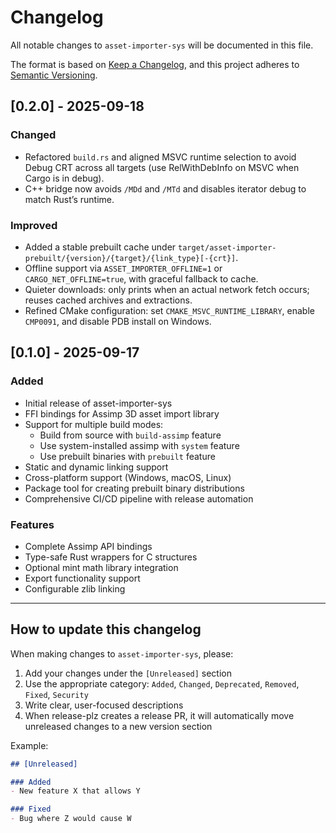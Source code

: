 # Changelog

All notable changes to `asset-importer-sys` will be documented in this file.

The format is based on [Keep a Changelog](https://keepachangelog.com/en/1.0.0/),
and this project adheres to [Semantic Versioning](https://semver.org/spec/v2.0.0.html).

## [0.2.0] - 2025-09-18

### Changed
- Refactored `build.rs` and aligned MSVC runtime selection to avoid Debug CRT across all targets (use RelWithDebInfo on MSVC when Cargo is in debug).
- C++ bridge now avoids `/MDd` and `/MTd` and disables iterator debug to match Rust’s runtime.

### Improved
- Added a stable prebuilt cache under `target/asset-importer-prebuilt/{version}/{target}/{link_type}[-{crt}]`.
- Offline support via `ASSET_IMPORTER_OFFLINE=1` or `CARGO_NET_OFFLINE=true`, with graceful fallback to cache.
- Quieter downloads: only prints when an actual network fetch occurs; reuses cached archives and extractions.
- Refined CMake configuration: set `CMAKE_MSVC_RUNTIME_LIBRARY`, enable `CMP0091`, and disable PDB install on Windows.

## [0.1.0] - 2025-09-17

### Added
- Initial release of asset-importer-sys
- FFI bindings for Assimp 3D asset import library
- Support for multiple build modes:
  - Build from source with `build-assimp` feature
  - Use system-installed assimp with `system` feature
  - Use prebuilt binaries with `prebuilt` feature
- Static and dynamic linking support
- Cross-platform support (Windows, macOS, Linux)
- Package tool for creating prebuilt binary distributions
- Comprehensive CI/CD pipeline with release automation

### Features
- Complete Assimp API bindings
- Type-safe Rust wrappers for C structures
- Optional mint math library integration
- Export functionality support
- Configurable zlib linking

---

## How to update this changelog

When making changes to `asset-importer-sys`, please:

1. Add your changes under the `[Unreleased]` section
2. Use the appropriate category: `Added`, `Changed`, `Deprecated`, `Removed`, `Fixed`, `Security`
3. Write clear, user-focused descriptions
4. When release-plz creates a release PR, it will automatically move unreleased changes to a new version section

Example:
```markdown
## [Unreleased]

### Added
- New feature X that allows Y

### Fixed
- Bug where Z would cause W
```
